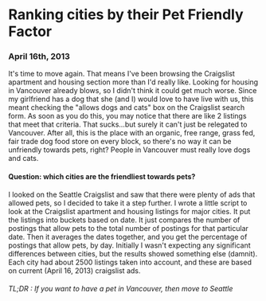 
# Ranking cities by their Pet Friendly Factor
### April 16th, 2013

<script type="text/javascript" src="https://www.google.com/jsapi"></script>
<script type="text/javascript">

  var data = [{"city": "http://atlanta.craigslist.org", "buckets_without": {"16": 1096, "14": 217, "15": 1287}, "buckets_with": {"11": 345, "12": 403, "13": 237, "14": 117, "15": 744, "16": 754}, "name": "atlanta", "percent": 0.6017384297935275}, {"city": "http://austin.craigslist.org", "buckets_without": {"16": 2600}, "buckets_with": {"16": 2600}, "name": "austin", "percent": 1.0}, {"city": "http://boston.craigslist.org", "buckets_without": {"16": 2600}, "buckets_with": {"16": 1508, "14": 107, "15": 985}, "name": "boston", "percent": 0.58}, {"city": "http://chicago.craigslist.org", "buckets_without": {"16": 2600}, "buckets_with": {"16": 2600}, "name": "chicago", "percent": 1.0}, {"city": "http://dallas.craigslist.org", "buckets_without": {"16": 2600}, "buckets_with": {"16": 2263, "15": 337}, "name": "dallas", "percent": 0.8703846153846154}, {"city": "http://denver.craigslist.org", "buckets_without": {"16": 1154, "14": 215, "15": 1231}, "buckets_with": {"11": 102, "12": 411, "13": 349, "14": 216, "15": 714, "16": 808}, "name": "denver", "percent": 0.6400947785894997}, {"city": "http://detroit.craigslist.org", "buckets_without": {"10": 112, "11": 130, "12": 101, "13": 88, "14": 103, "15": 213, "16": 337}, "buckets_with": {"10": 79, "11": 91, "12": 49, "13": 52, "14": 48, "15": 121, "16": 254}, "name": "detroit", "percent": 0.6098883546110565}, {"city": "http://houston.craigslist.org", "buckets_without": {"16": 1517, "15": 1083}, "buckets_with": {"16": 1171, "14": 12, "15": 1417}, "name": "houston", "percent": 0.7719182597231378}, {"city": "http://lasvegas.craigslist.org", "buckets_without": {"16": 2600}, "buckets_with": {"16": 1000}, "name": "lasvegas", "percent": 0.38461538461538464}, {"city": "http://losangeles.craigslist.org", "buckets_without": {"16": 1239, "14": 98, "15": 1263}, "buckets_with": {"10": 83, "11": 115, "12": 110, "13": 102, "14": 123, "15": 275, "16": 366}, "name": "losangeles", "percent": 0.2565675330078084}, {"city": "http://miami.craigslist.org", "buckets_without": {"16": 2600}, "buckets_with": {"16": 889, "13": 176, "14": 270, "15": 1265}, "name": "miami", "percent": 0.34192307692307694}, {"city": "http://minneapolis.craigslist.org", "buckets_without": {"11": 237, "12": 317, "13": 197, "14": 238, "15": 917, "16": 694}, "buckets_with": {"10": 95, "11": 88, "12": 110, "13": 61, "14": 64, "15": 225, "16": 289}, "name": "minneapolis", "percent": 0.3264425398662067}, {"city": "http://newyork.craigslist.org", "buckets_without": {"16": 1647, "15": 953}, "buckets_with": {"11": 171, "12": 408, "13": 283, "14": 313, "15": 678, "16": 747}, "name": "newyork", "percent": 0.5824947390753388}, {"city": "http://orangecounty.craigslist.org", "buckets_without": {"16": 1667, "15": 933}, "buckets_with": {"16": 679, "12": 407, "13": 440, "14": 379, "15": 695}, "name": "orangecounty", "percent": 0.5761137161635197}, {"city": "http://philadelphia.craigslist.org", "buckets_without": {"16": 2600}, "buckets_with": {"16": 1076, "13": 133, "14": 376, "15": 1015}, "name": "philadelphia", "percent": 0.41384615384615386}, {"city": "http://phoenix.craigslist.org", "buckets_without": {"10": 73, "11": 311, "12": 416, "13": 303, "14": 123, "15": 690, "16": 684}, "buckets_with": {"10": 151, "11": 178, "12": 201, "13": 178, "14": 75, "15": 428, "16": 432}, "name": "phoenix", "percent": 0.5841006649467589}, {"city": "http://portland.craigslist.org", "buckets_without": {"10": 238, "11": 247, "12": 285, "13": 209, "14": 174, "15": 614, "16": 600}, "buckets_with": {"10": 114, "11": 127, "12": 120, "13": 112, "14": 77, "15": 270, "16": 348}, "name": "portland", "percent": 0.48748108364007336}, {"city": "http://raleigh.craigslist.org", "buckets_without": {"16": 956, "12": 105, "13": 390, "14": 268, "15": 881}, "buckets_with": {"11": 249, "12": 421, "13": 308, "14": 184, "15": 671, "16": 767}, "name": "raleigh", "percent": 0.7600616288489314}, {"city": "http://sacramento.craigslist.org", "buckets_without": {"16": 2600}, "buckets_with": {"16": 1842, "15": 758}, "name": "sacramento", "percent": 0.7084615384615385}, {"city": "http://sandiego.craigslist.org", "buckets_without": {"16": 1022, "14": 281, "15": 1297}, "buckets_with": {"10": 193, "11": 217, "12": 261, "13": 185, "14": 165, "15": 443, "16": 466}, "name": "sandiego", "percent": 0.46157158039725615}, {"city": "http://seattle.craigslist.org", "buckets_without": {"16": 812, "12": 183, "13": 389, "14": 385, "15": 831}, "buckets_with": {"10": 249, "11": 239, "12": 248, "13": 229, "14": 217, "15": 471, "16": 546}, "name": "seattle", "percent": 0.5978815265913361}, {"city": "http://sfbay.craigslist.org", "buckets_without": {"10": 55, "11": 59, "12": 97, "13": 53, "14": 50, "15": 185, "16": 245}, "buckets_with": {"10": 11, "11": 16, "12": 37, "13": 18, "14": 14, "15": 78, "16": 56}, "name": "sfbay", "percent": 0.30320649019278895}, {"city": "http://washingtondc.craigslist.org", "buckets_without": {"11": 314, "12": 388, "13": 277, "14": 235, "15": 658, "16": 728}, "buckets_with": {"10": 109, "11": 130, "12": 133, "13": 111, "14": 86, "15": 172, "16": 316}, "name": "washingtondc", "percent": 0.36982330380583833}, {"city": "http://abbotsford.craigslist.ca", "buckets_without": {"10": 44, "11": 37, "12": 40, "13": 50, "14": 69, "15": 136, "16": 215}, "buckets_with": {"10": 16, "11": 8, "12": 8, "13": 12, "14": 34, "15": 68, "16": 54}, "name": "abbotsford", "percent": 0.3233955705340943}, {"city": "http://calgary.craigslist.ca", "buckets_without": {"10": 6, "11": 8, "12": 16, "13": 2, "14": 18, "15": 20, "16": 16}, "buckets_with": {"10": 2, "12": 8, "13": 2, "14": 4, "15": 6, "16": 6}, "name": "calgary", "percent": 0.390079365079365}, {"city": "http://edmonton.craigslist.ca", "buckets_without": {"10": 2, "11": 6, "12": 6, "13": 10, "14": 12, "15": 30, "16": 20}, "buckets_with": {"16": 6, "12": 2, "13": 2, "14": 2, "15": 14}, "name": "edmonton", "percent": 0.2095238095238095}, {"city": "http://halifax.craigslist.ca", "buckets_without": {"10": 12, "11": 6, "12": 4, "13": 6, "14": 4, "15": 106, "16": 8}, "buckets_with": {"10": 10, "11": 2, "12": 2, "13": 4, "14": 2, "15": 6, "16": 4}, "name": "halifax", "percent": 0.4842767295597485}, {"city": "http://hamilton.craigslist.ca", "buckets_without": {"10": 8, "11": 12, "12": 20, "13": 4, "14": 10, "15": 26, "16": 16}, "buckets_with": {"10": 6, "11": 2, "12": 2, "13": 4, "14": 6, "15": 10, "16": 62}, "name": "hamilton", "percent": 0.5002136752136752}, {"city": "http://kitchener.craigslist.ca", "buckets_without": {"10": 2, "11": 6, "12": 4, "13": 2, "14": 4, "15": 16, "16": 10}, "buckets_with": {"10": 6, "11": 6, "12": 2, "13": 4, "14": 8, "15": 22, "16": 18}, "name": "kitchener", "percent": 0.75}, {"city": "http://montreal.craigslist.ca", "buckets_without": {}, "buckets_with": {}, "name": "montreal", "percent": 0}, {"city": "http://ottawa.craigslist.ca", "buckets_without": {"10": 49, "11": 53, "12": 80, "13": 57, "14": 69, "15": 191, "16": 219}, "buckets_with": {"10": 15, "11": 18, "12": 34, "13": 10, "14": 16, "15": 68, "16": 50}, "name": "ottawa", "percent": 0.29462845566325}, {"city": "http://toronto.craigslist.ca", "buckets_without": {"10": 208, "11": 249, "12": 251, "13": 227, "14": 260, "15": 580, "16": 650}, "buckets_with": {"10": 14, "11": 38, "12": 22, "13": 22, "14": 33, "15": 138, "16": 133}, "name": "toronto", "percent": 0.13913619029227006}, {"city": "http://vancouver.craigslist.ca", "buckets_without": {"16": 798, "12": 240, "13": 326, "14": 384, "15": 852}, "buckets_with": {"10": 23, "11": 20, "12": 21, "13": 20, "14": 38, "15": 128, "16": 130}, "name": "vancouver", "percent": 0.11219000730786613}, {"city": "http://victoria.craigslist.ca", "buckets_without": {"10": 82, "11": 78, "12": 84, "13": 105, "14": 143, "15": 317, "16": 330}, "buckets_with": {"10": 18, "11": 11, "12": 20, "13": 20, "14": 34, "15": 74, "16": 86}, "name": "victoria", "percent": 0.21727372127024797}, {"city": "http://winnipeg.craigslist.ca", "buckets_without": {"10": 6, "11": 4, "12": 8, "13": 4, "14": 6, "15": 8, "16": 14}, "buckets_with": {"10": 6, "11": 2, "12": 6, "14": 6, "15": 2, "16": 8}, "name": "winnipeg", "percent": 0.5816326530612245}];

  var arrs = []
  for(var i = 0; i < data.length; i++) {
  	var point = data[i];
  	if(point.percent < 1) {
  		arrs.push([point.name, parseFloat((point.percent*100).toPrecision(4))]);
  	}
  }
  arrs.sort(function(a,b) {
  	return a[1] > b[1] ? 1 : -1;
  });
  google.load("visualization", "1", {packages:["corechart"]});
  google.setOnLoadCallback(drawChart);
  function drawChart() {
    var data = google.visualization.arrayToDataTable(arrs);

    var options = {
      height : 400,
      width: 760,
      legend : {position : 'none'},
      title: 'Pet Friendliness',
      vAxis: {title : 'Percentage of Craigslist posts allowing pets'},
      hAxis: {title: 'City', titleTextStyle: {color: 'black'}}
    };

    var chart = new google.visualization.ColumnChart($('#chart')[0]);
    chart.draw(data, options);
  }
</script>



It's time to move again. That means I've been browsing the Craigslist apartment and housing section more than I'd really like. Looking for housing in Vancouver  already blows, so I didn't think it could get much worse. Since my girlfriend has a dog that she (and I) would love to have live with us, this meant checking the "allows dogs and cats" box on the Craigslist search form. As soon as you do this, you may notice that there are like 2 listings that meet that criteria. That sucks...but surely it can't just be relegated to Vancouver. After all, this is the place with an organic, free range, grass fed, fair trade dog food store on every block, so there's no way it can be unfriendly towards pets, right? People in Vancouver must really love dogs and cats.

#### Question: which cities are the friendliest towards pets?

I looked on the Seattle Craigslist and saw that there were plenty of ads that allowed pets, so I decided to take it a step further. I wrote a little script to look at the Craigslist apartment and housing listings for major cities. It put the listings into buckets based on date. It just compares the number of postings that allow pets to the total number of postings for that particular date. Then it averages the dates together, and you get the percentage of postings that allow pets, by day. Initially I wasn't expecting any significant differences between cities, but the results showed something else (damnit). Each city had about 2500 listings taken into account, and these are based on current (April 16, 2013) craigslist ads.

<div id="chart"></div>


###### TL;DR : If you want to have a pet in Vancouver, then move to Seattle

